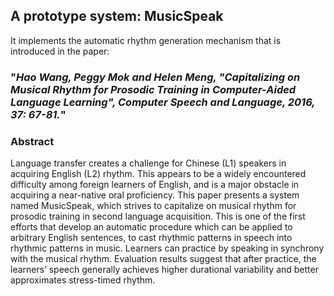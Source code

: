 ## A prototype system: **MusicSpeak**
It implements the automatic rhythm generation mechanism that is introduced in the paper:
### "***Hao Wang, Peggy Mok and Helen Meng, "Capitalizing on Musical Rhythm for Prosodic Training in Computer-Aided Language Learning", Computer Speech and Language, 2016, 37: 67-81.***"

### Abstract
Language transfer creates a challenge for Chinese (L1) speakers in acquiring English (L2) rhythm. This appears to be a widely
encountered difficulty among foreign learners of English, and is a major obstacle in acquiring a near-native oral proficiency. This
paper presents a system named MusicSpeak, which strives to capitalize on musical rhythm for prosodic training in second language
acquisition. This is one of the first efforts that develop an automatic procedure which can be applied to arbitrary English sentences,
to cast rhythmic patterns in speech into rhythmic patterns in music. Learners can practice by speaking in synchrony with the musical
rhythm. Evaluation results suggest that after practice, the learners’ speech generally achieves higher durational variability and better
approximates stress-timed rhythm.

